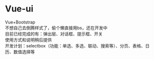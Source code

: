 # Vue-ui
Vue+Bootstrap<br/>
不想自己去倒腾样式了，偷个懒直接用bs，还在开发中<br/>
目前已经完成的有：弹出层、对话框、提示框、开关<br/>
使用方式和说明稍后提供<br/>
开发计划：selectbox（功能：单选、多选、联动、搜索等）、分页、表格、日历、数值选择等
